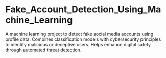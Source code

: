 # Fake_Account_Detection_Using_Machine_Learning
A machine learning project to detect fake social media accounts using profile data. Combines classification models with cybersecurity principles to identify malicious or deceptive users. Helps enhance digital safety through automated threat detection.
